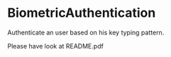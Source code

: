 # BiometricAuthentication
Authenticate an user based on his key typing pattern.

Please have look at README.pdf
